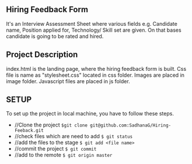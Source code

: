 Hiring Feedback Form
--------------------

It's an Interview Assessment Sheet where various fields e.g. Candidate name, Position applied for, Technology/ Skill set are given. On that bases candidate is going to be rated and hired. 

Project Description
-------------------
index.html is the landing page, where the hiring feedback form is built. 
Css file is name as "stylesheet.css" located in css folder.
Images are placed in image folder.
Javascript files are placed in js folder.


SETUP
-----
To set up the project in local machine, you have to follow these steps.
* //Clone the project
`$git clone git@github.com:SadhanaG/Hiring-Feeback.git`
* //check files which are need to add
`$ git status`
* //add the files to the stage
`$ git add <file name>`
* //commit the project
`$ git commit`
* //add to the remote
`$ git origin master`


